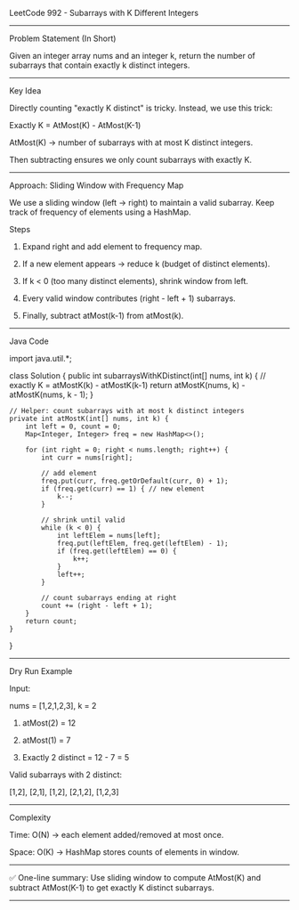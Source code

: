 
LeetCode 992 - Subarrays with K Different Integers


---

Problem Statement (In Short)

Given an integer array nums and an integer k, return the number of subarrays that contain exactly k distinct integers.


---

Key Idea

Directly counting "exactly K distinct" is tricky.
Instead, we use this trick:

Exactly K = AtMost(K) - AtMost(K-1)

AtMost(K) → number of subarrays with at most K distinct integers.

Then subtracting ensures we only count subarrays with exactly K.



---

Approach: Sliding Window with Frequency Map

We use a sliding window (left → right) to maintain a valid subarray.
Keep track of frequency of elements using a HashMap.

Steps

1. Expand right and add element to frequency map.


2. If a new element appears → reduce k (budget of distinct elements).


3. If k < 0 (too many distinct elements), shrink window from left.


4. Every valid window contributes (right - left + 1) subarrays.


5. Finally, subtract atMost(k-1) from atMost(k).




---

Java Code

import java.util.*;

class Solution {
    public int subarraysWithKDistinct(int[] nums, int k) {
        // exactly K = atMostK(k) - atMostK(k-1)
        return atMostK(nums, k) - atMostK(nums, k - 1);
    }

    // Helper: count subarrays with at most k distinct integers
    private int atMostK(int[] nums, int k) {
        int left = 0, count = 0;
        Map<Integer, Integer> freq = new HashMap<>();

        for (int right = 0; right < nums.length; right++) {
            int curr = nums[right];

            // add element
            freq.put(curr, freq.getOrDefault(curr, 0) + 1);
            if (freq.get(curr) == 1) { // new element
                k--;
            }

            // shrink until valid
            while (k < 0) {
                int leftElem = nums[left];
                freq.put(leftElem, freq.get(leftElem) - 1);
                if (freq.get(leftElem) == 0) {
                    k++;
                }
                left++;
            }

            // count subarrays ending at right
            count += (right - left + 1);
        }
        return count;
    }
}


---

Dry Run Example

Input:

nums = [1,2,1,2,3], k = 2

1. atMost(2) = 12


2. atMost(1) = 7


3. Exactly 2 distinct = 12 - 7 = 5



Valid subarrays with 2 distinct:

[1,2], [2,1], [1,2], [2,1,2], [1,2,3]


---

Complexity

Time: O(N) → each element added/removed at most once.

Space: O(K) → HashMap stores counts of elements in window.



---

✅ One-line summary:
Use sliding window to compute AtMost(K) and subtract AtMost(K-1) to get exactly K distinct subarrays.


---
